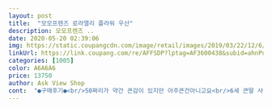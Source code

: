 ```yaml
---
layout: post 
title:  "모모프렌즈 로라앨리 플라워 우산" 
description: 모모프렌즈 ..
date: 2020-05-20 02:39:06 
img: https://static.coupangcdn.com/image/retail/images/2019/03/22/12/6/c57e1eee-f56d-4aa4-92b2-59212dba58d4.jpg 
linkUrl: https://link.coupang.com/re/AFFSDP?lptag=AF3600438&subid=ahnPublicAsk&pageKey=201869626&itemId=589480748&vendorItemId=4543718474&traceid=V0-113-b46dc55b06545b4d 
categories: [1005] 
color: A6A6A6 
price: 13750 
author: Ask View Shop 
cont:  "●구매후기●<br/>50짜리가 약간 큰감이 있지만 아주큰건아니고요<br/>6세 큰딸 사줬어요<br/>계속 사게되고 동생들이 물려쓰게되고.<br/>.<br/><br/>생각보다 무거워요 중요한건 자동인데 누르는게 어른이 누르기에도 뻑뻑하네요<br/>쓰던건 둘째주고 둘째 쓰던건 셋째주고.<br/>.<br/><br/>아이가 좋아합니다<br/>아이들이 쑥쑥크니 큰아이꺼 지난 계절입고 쓰던건 작아져서<br/>암튼 우산도 그렇고요<br/>어쩔수없이 그렇게되네요<br/>옷이며 신발이며<br/>자동 버튼도 아이가 잘하고요<br/>조카 선물로 구매했어요 조카가 좋아하네요ㅎㅎ<br/>추천할만합니다<br/>키 106입니다<br/>투명창도있어좋고 가볍네요<br/>힘은약해서 아직 스스로 닫진못하고요<br/>" 
---
```

